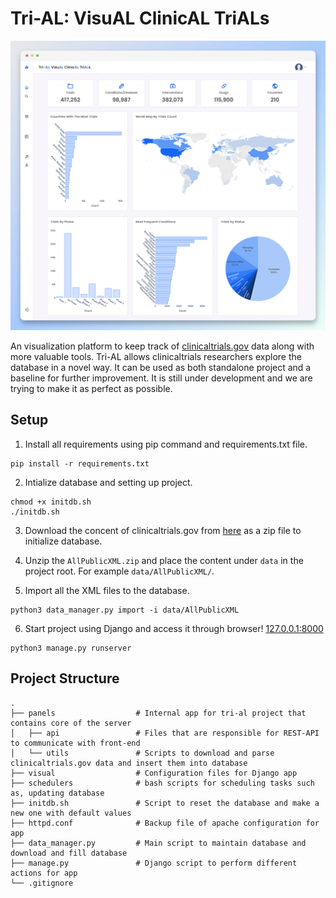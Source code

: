# Tri-AL: VisuAL ClinicAL TriALs

![Screenshot of platform](screenshot.jpeg)

An visualization platform to keep track of [clinicaltrials.gov](https://clinicaltrials.gov) data along with more valuable tools. Tri-AL allows clinicaltrials researchers explore the database in a novel way. It can be used as both standalone project and a baseline for further improvement. It is still under development and we are trying to make it as perfect as possible. 

Setup
------
1. Install all requirements using pip command and requirements.txt file.
```console
pip install -r requirements.txt
```

2. Intialize database and setting up project.
```console
chmod +x initdb.sh
./initdb.sh
```

3. Download the concent of clinicaltrials.gov from [here](https://clinicaltrials.gov/AllPublicXML.zip) as a zip file to initialize database.

4. Unzip the `AllPublicXML.zip` and place the content under `data` in the project root. For example `data/AllPublicXML/`.

5. Import all the XML files to the database.
```console
python3 data_manager.py import -i data/AllPublicXML
```

6. Start project using Django and access it through browser! [127.0.0.1:8000](http://127.0.0.1:8000/)
```console
python3 manage.py runserver
```

Project Structure
------

    .
    ├── panels                  # Internal app for tri-al project that contains core of the server
    │   ├── api                 # Files that are responsible for REST-API to communicate with front-end
    │   └── utils               # Scripts to download and parse clinicaltrials.gov data and insert them into database
    ├── visual                  # Configuration files for Django app
    ├── schedulers              # bash scripts for scheduling tasks such as, updating database
    ├── initdb.sh               # Script to reset the database and make a new one with default values
    ├── httpd.conf              # Backup file of apache configuration for app
    ├── data_manager.py         # Main script to maintain database and download and fill database
    ├── manage.py               # Django script to perform different actions for app
    └── .gitignore
